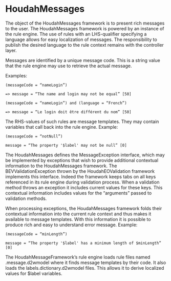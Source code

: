 # HoudahMessages #

The object of the HoudahMessages framework is to present rich messages to the user. The HoudahMessages framework is powered by an instance of the rule engine. The use of rules with an LHS-qualifier specifying a language allows for easy localization of messages. The responsibility to publish the desired language to the rule context remains with the controller layer.

Messages are identified by a unique message code. This is a string value that the rule engine may use to retrieve the actual message.

Examples:

`(messageCode = “nameLogin”) `

`=> message = “The name and login may not be equal” [50]`

`(messageCode = “nameLogin”) and (language = “French”) `

`=> message = “Le login doit être différent du nom” [50]`


The RHS-values of such rules are message templates. They may contain variables that call back into the rule engine. Example:

`(messageCode = “notNull”) `

`message = “The property '$label' may not be null” [0]`

The HoudahMessages defines the MessageException interface, which may be implemented by exceptions that wish to provide additional contextual information to the HoudahMessages framework. The BEVValidationException thrown by the HoudahEOValidation framework implements this interface. Indeed the framework keeps tabs on all keys referenced in its rule engine during validation process. When a validation method throws an exception it includes current values for these keys. This contextual information includes values for the “arguments” passed to validation methods.

When processing exceptions, the HoudahMessages framework folds their contextual information into the current rule context and thus makes it available to message templates. With this information it is possible to produce rich and easy to understand error message. Example:

`(messageCode = “minLength”) `

`message = “The property '$label' has a minimum length of $minLength” [0]`

The HoudahMessageFramework’s rule engine loads rule files named .message.d2wmodel where it finds message templates by their code. It also loads the labels.dictionary.d2wmodel files. This allows it to derive localized values for $label variables.